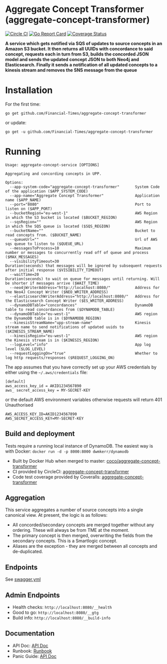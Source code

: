 # Aggregate Concept Transformer (aggregate-concept-transformer)

[![Circle CI](https://circleci.com/gh/Financial-Times/aggregate-concept-transformer/tree/master.png?style=shield)](https://circleci.com/gh/Financial-Times/aggregate-concept-transformer/tree/master)
[![Go Report Card](https://goreportcard.com/badge/github.com/Financial-Times/aggregate-concept-transformer)](https://goreportcard.com/report/github.com/Financial-Times/aggregate-concept-transformer)
[![Coverage Status](https://coveralls.io/repos/github/Financial-Times/aggregate-concept-transformer/badge.svg)](https://coveralls.io/github/Financial-Times/aggregate-concept-transformer)

__A service which gets notified via SQS of updates to source concepts in an Amazon S3 bucket. It then returns all UUIDs with concordance to said concept, requests each in turn from S3, builds the concorded JSON model and sends the updated concept JSON to both Neo4j and Elasticsearch. Finally it sends a notification of all updated concepts to a kinesis stream and removes the SNS message from the queue__

# Installation

For the first time:

`go get github.com/Financial-Times/aggregate-concept-transformer`

or update:

`go get -u github.com/Financial-Times/aggregate-concept-transformer`

# Running

```
Usage: aggregate-concept-service [OPTIONS]

Aggregating and concording concepts in UPP.

Options:
  --app-system-code="aggregate-concept-transformer"       System Code of the application ($APP_SYSTEM_CODE)
  --app-name="Aggregate Concept Transformer"              Application name ($APP_NAME)
  --port="8080"                                           Port to listen on ($APP_PORT)
  --bucketRegion="eu-west-1"                              AWS Region in which the S3 bucket is located ($BUCKET_REGION)
  --sqsRegion=""                                          AWS Region in which the SQS queue is located ($SQS_REGION)
  --bucketName=""                                         Bucket to read concepts from. ($BUCKET_NAME)
  --queueUrl=""                                           Url of AWS sqs queue to listen to ($QUEUE_URL)
  --messagesToProcess=10                                  Maximum number or messages to concurrently read off of queue and process ($MAX_MESSAGES)
  --visibilityTimeout=30                                  Duration(seconds) that messages will be ignored by subsequent requests after initial response ($VISIBILITY_TIMEOUT)
  --waitTime=20                                           Duration(seconds) to wait on queue for messages until returning. Will be shorter if messages arrive ($WAIT_TIME)
  --neo4jWriterAddress="http://localhost:8080/"           Address for the Neo4J Concept Writer ($NEO_WRITER_ADDRESS)
  --elasticsearchWriterAddress="http://localhost:8080/"   Address for the Elasticsearch Concept Writer ($ES_WRITER_ADDRESS)
  --dynamoDBTable="concordances"                          DynamoDB table to read concordances from ($DYNAMODB_TABLE)
  --dynamoDBTable="eu-west-1"                             AWS region the DynamoDB table is in ($DYNAMODB_REGION)
  --kinesisStreamName="upp-stream-name"                   Kinesis stream name to send notifications of updated uuids to ($KINESIS_STREAM_NAME)
  --kinesisRegion="eu-west-1"                             AWS region the Kinesis stream is in ($KINESIS_REGION)
  --logLevel="info"                                       App log level ($LOG_LEVEL)
  --requestLoggingOn="true"                               Whether to log http requests/responses ($REQUEST_LOGGING_ON)
```


The app assumes that you have correctly set up your AWS credentials by either using the `~/.aws/credentials` file:

```
[default]
aws_access_key_id = AKID1234567890
aws_ secret_access_key = MY-SECRET-KEY
```

or the default AWS environment variables otherwise requests will return 401 Unauthorised

```
AWS_ACCESS_KEY_ID=AKID1234567890
AWS_SECRET_ACCESS_KEY=MY-SECRET-KEY
```

## Build and deployment

Tests require a running local instance of DynamoDB.  The easiest way is with Docker:
`docker run -d -p 8000:8000 dwmkerr/dynamodb`

* Built by Docker Hub when merged to master: [coco/aggregate-concept-transformer](https://hub.docker.com/r/coco/aggregate-concept-transformer/)
* CI provided by CircleCI: [aggregate-concept-transformer](https://circleci.com/gh/Financial-Times/aggregate-concept-transformer)
* Code test coverage provided by Coveralls: [aggregate-concept-transformer](https://coveralls.io/github/Financial-Times/aggregate-concept-transformer)

## Aggregation
This service aggregates a number of source concepts into a single canonical view.  At present, the logic is as follows:
- All concorded/secondary concepts are merged together without any ordering.  These will always be from TME at the moment.
- The primary concept is then merged, overwriting the fields from the secondary concepts.  This is a Smartlogic concept.
- Aliases are the exception - they are merged between all concepts and de-duplicated.

## Endpoints

See [swagger.yml](api/swagger.yml)

## Admin Endpoints

* Health checks: `http://localhost:8080/__health`
* Good to go: `http://localhost:8080/__gtg`
* Build info: `http://localhost:8080/__build-info`

## Documentation

* API Doc: [API Doc](https://docs.google.com/document/d/1FSJBuAq_cncxqr-qsuzQMRcrejiPHWc41cnrpiJ3Gsc/edit)
* Runbook: [Runbook](https://dewey.ft.com/aggregate-concept-transformer.html)
* Panic Guide: [API Doc](https://docs.google.com/document/d/1FSJBuAq_cncxqr-qsuzQMRcrejiPHWc41cnrpiJ3Gsc/edit)

